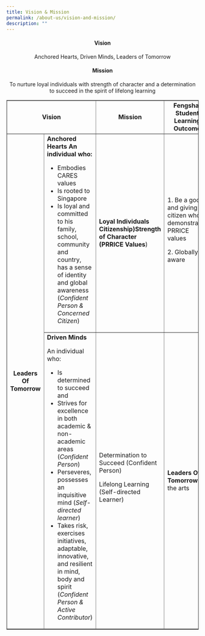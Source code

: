 ```yaml
---
title: Vision & Mission
permalink: /about-us/vision-and-mission/
description: ""
---
```

<h4 style="text-align: center;"><strong>Vision</strong></h4>
<p style="text-align: center;">Anchored Hearts, Driven Minds, Leaders of Tomorrow</p>
<h4 style="text-align: center;"><strong>Mission</strong></h4>
<p style="text-align: center;">To nurture loyal individuals with strength of character and a determination to succeed in the spirit of lifelong learning</p>
<table border="1" cellspacing="0" cellpadding="0">
<tbody>
<tr>
<td style="text-align: center;" colspan="2">
<p><strong>Vision</strong></p>
</td>
<td style="text-align: center;"><strong>Mission</strong></td>
<td style="text-align: center;"><strong>&nbsp;Fengshan Student Learning Outcome</strong></td>
</tr>
<tr>
<td rowspan="2">
<p style="text-align: center;"><strong>Leaders Of Tomorrow</strong></p>
</td>
<td><strong>Anchored Hearts An individual who:</strong>
<ul>
<li>Embodies CARES values</li>
<li>Is rooted to Singapore</li>
<li>Is loyal and committed to his family, school, community and country, has a sense of identity and global awareness (<em>Confident Person &amp; Concerned Citizen</em>)</li>
</ul>
</td>
<td><strong>Loyal Individuals Citizenship)Strength of Character (PRRICE Values</strong>)</td>
<td>1. Be a good and giving citizen who demonstrates PRRICE values
<p>2. Globally aware</p>
</td>
</tr>
<tr>
<td><strong>Driven Minds</strong>
<p>An individual who:</p>
<ul>
<li>Is determined to succeed and</li>
<li>Strives for excellence in both academic &amp; non-academic areas (<em>Confident Person</em>)</li>
<li>Perseveres, possesses an inquisitive mind (<em>Self-directed learner</em>)</li>
<li>Takes risk, exercises initiatives, adaptable, innovative, and resilient in mind, body and spirit (<em>Confident Person &amp; Active Contributor</em>)</li>
</ul>
</td>
<td>Determination to Succeed (Confident Person)
<p>Lifelong Learning (Self-directed Learner)</p>
</td>
<td>
<p><strong>Leaders Of Tomorrow</strong>&nbsp;of the arts</p>
</td>
</tr>
</tbody>
</table>